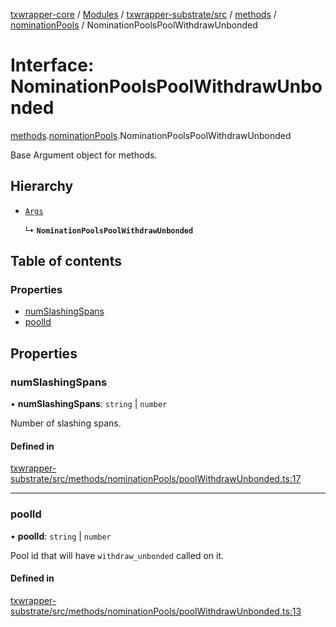 [txwrapper-core](../README.md) / [Modules](../modules.md) / [txwrapper-substrate/src](../modules/txwrapper_substrate_src.md) / [methods](../modules/txwrapper_substrate_src.methods.md) / [nominationPools](../modules/txwrapper_substrate_src.methods.nominationPools.md) / NominationPoolsPoolWithdrawUnbonded

# Interface: NominationPoolsPoolWithdrawUnbonded

[methods](../modules/txwrapper_substrate_src.methods.md).[nominationPools](../modules/txwrapper_substrate_src.methods.nominationPools.md).NominationPoolsPoolWithdrawUnbonded

Base Argument object for methods.

## Hierarchy

- [`Args`](../modules/txwrapper_core_src.md#args)

  ↳ **`NominationPoolsPoolWithdrawUnbonded`**

## Table of contents

### Properties

- [numSlashingSpans](txwrapper_substrate_src.methods.nominationPools.NominationPoolsPoolWithdrawUnbonded.md#numslashingspans)
- [poolId](txwrapper_substrate_src.methods.nominationPools.NominationPoolsPoolWithdrawUnbonded.md#poolid)

## Properties

### numSlashingSpans

• **numSlashingSpans**: `string` \| `number`

Number of slashing spans.

#### Defined in

[txwrapper-substrate/src/methods/nominationPools/poolWithdrawUnbonded.ts:17](https://github.com/paritytech/txwrapper-core/blob/fe8eeb2/packages/txwrapper-substrate/src/methods/nominationPools/poolWithdrawUnbonded.ts#L17)

___

### poolId

• **poolId**: `string` \| `number`

Pool id that will have `withdraw_unbonded` called on it.

#### Defined in

[txwrapper-substrate/src/methods/nominationPools/poolWithdrawUnbonded.ts:13](https://github.com/paritytech/txwrapper-core/blob/fe8eeb2/packages/txwrapper-substrate/src/methods/nominationPools/poolWithdrawUnbonded.ts#L13)

